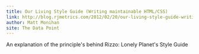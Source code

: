 ```yaml
---
title: Our Living Style Guide (Writing maintainable HTML/CSS)
link: http://blog.rjmetrics.com/2012/02/20/our-living-style-guide-writing-maintainable-htmlcss/
author: Matt Monihan
site: The Data Point
---
```


An explanation of the principle's behind Rizzo: Lonely Planet's Style Guide
